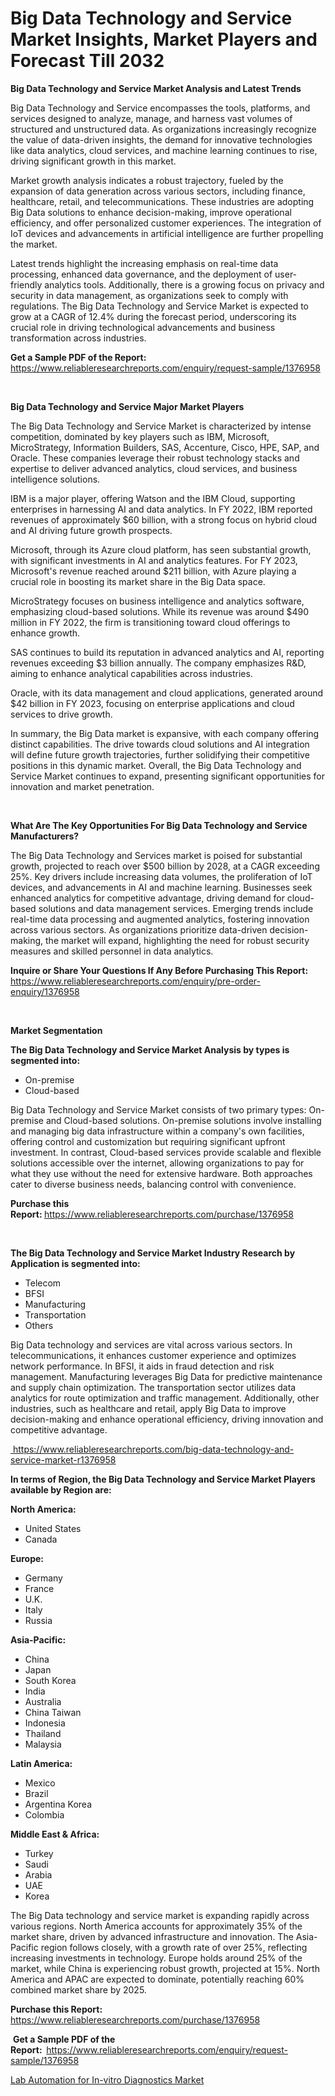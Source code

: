 <p><h1>Big Data Technology and Service Market Insights, Market Players and Forecast Till 2032</h1></p><p><strong>Big Data Technology and Service Market Analysis and Latest Trends</strong></p>
<p><p>Big Data Technology and Service encompasses the tools, platforms, and services designed to analyze, manage, and harness vast volumes of structured and unstructured data. As organizations increasingly recognize the value of data-driven insights, the demand for innovative technologies like data analytics, cloud services, and machine learning continues to rise, driving significant growth in this market.</p><p>Market growth analysis indicates a robust trajectory, fueled by the expansion of data generation across various sectors, including finance, healthcare, retail, and telecommunications. These industries are adopting Big Data solutions to enhance decision-making, improve operational efficiency, and offer personalized customer experiences. The integration of IoT devices and advancements in artificial intelligence are further propelling the market.</p><p>Latest trends highlight the increasing emphasis on real-time data processing, enhanced data governance, and the deployment of user-friendly analytics tools. Additionally, there is a growing focus on privacy and security in data management, as organizations seek to comply with regulations. The Big Data Technology and Service Market is expected to grow at a CAGR of 12.4% during the forecast period, underscoring its crucial role in driving technological advancements and business transformation across industries.</p></p>
<p><strong>Get a Sample PDF of the Report:&nbsp;</strong> <a href="https://www.reliableresearchreports.com/enquiry/request-sample/1376958?utm_campaign=32&utm_medium=2&utm_source=Github&utm_content=ia&utm_term=13012025&utm_id=big-data-technology-and-service">https://www.reliableresearchreports.com/enquiry/request-sample/1376958</a></p>
<p>&nbsp;</p>
<p><strong>Big Data Technology and Service Major Market Players</strong></p>
<p><p>The Big Data Technology and Service Market is characterized by intense competition, dominated by key players such as IBM, Microsoft, MicroStrategy, Information Builders, SAS, Accenture, Cisco, HPE, SAP, and Oracle. These companies leverage their robust technology stacks and expertise to deliver advanced analytics, cloud services, and business intelligence solutions.</p><p>IBM is a major player, offering Watson and the IBM Cloud, supporting enterprises in harnessing AI and data analytics. In FY 2022, IBM reported revenues of approximately $60 billion, with a strong focus on hybrid cloud and AI driving future growth prospects.</p><p>Microsoft, through its Azure cloud platform, has seen substantial growth, with significant investments in AI and analytics features. For FY 2023, Microsoft's revenue reached around $211 billion, with Azure playing a crucial role in boosting its market share in the Big Data space.</p><p>MicroStrategy focuses on business intelligence and analytics software, emphasizing cloud-based solutions. While its revenue was around $490 million in FY 2022, the firm is transitioning toward cloud offerings to enhance growth.</p><p>SAS continues to build its reputation in advanced analytics and AI, reporting revenues exceeding $3 billion annually. The company emphasizes R&D, aiming to enhance analytical capabilities across industries.</p><p>Oracle, with its data management and cloud applications, generated around $42 billion in FY 2023, focusing on enterprise applications and cloud services to drive growth.</p><p>In summary, the Big Data market is expansive, with each company offering distinct capabilities. The drive towards cloud solutions and AI integration will define future growth trajectories, further solidifying their competitive positions in this dynamic market. Overall, the Big Data Technology and Service Market continues to expand, presenting significant opportunities for innovation and market penetration.</p></p>
<p>&nbsp;</p>
<p><strong>What Are The Key Opportunities For Big Data Technology and Service Manufacturers?</strong></p>
<p><p>The Big Data Technology and Services market is poised for substantial growth, projected to reach over $500 billion by 2028, at a CAGR exceeding 25%. Key drivers include increasing data volumes, the proliferation of IoT devices, and advancements in AI and machine learning. Businesses seek enhanced analytics for competitive advantage, driving demand for cloud-based solutions and data management services. Emerging trends include real-time data processing and augmented analytics, fostering innovation across various sectors. As organizations prioritize data-driven decision-making, the market will expand, highlighting the need for robust security measures and skilled personnel in data analytics.</p></p>
<p><strong>Inquire or Share Your Questions If Any Before Purchasing This Report:</strong> <a href="https://www.reliableresearchreports.com/enquiry/pre-order-enquiry/1376958?utm_campaign=32&utm_medium=2&utm_source=Github&utm_content=ia&utm_term=13012025&utm_id=big-data-technology-and-service">https://www.reliableresearchreports.com/enquiry/pre-order-enquiry/1376958</a></p>
<p>&nbsp;</p>
<p><strong>Market Segmentation</strong></p>
<p><strong>The Big Data Technology and Service Market Analysis by types is segmented into:</strong></p>
<p><ul><li>On-premise</li><li>Cloud-based</li></ul></p>
<p><p>Big Data Technology and Service Market consists of two primary types: On-premise and Cloud-based solutions. On-premise solutions involve installing and managing big data infrastructure within a company's own facilities, offering control and customization but requiring significant upfront investment. In contrast, Cloud-based services provide scalable and flexible solutions accessible over the internet, allowing organizations to pay for what they use without the need for extensive hardware. Both approaches cater to diverse business needs, balancing control with convenience.</p></p>
<p><strong>Purchase this Report:&nbsp;</strong><a href="https://www.reliableresearchreports.com/purchase/1376958?utm_campaign=32&utm_medium=2&utm_source=Github&utm_content=ia&utm_term=13012025&utm_id=big-data-technology-and-service">https://www.reliableresearchreports.com/purchase/1376958</a></p>
<p>&nbsp;</p>
<p><strong>The Big Data Technology and Service Market Industry Research by Application is segmented into:</strong></p>
<p><ul><li>Telecom</li><li>BFSI</li><li>Manufacturing</li><li>Transportation</li><li>Others</li></ul></p>
<p><p>Big Data technology and services are vital across various sectors. In telecommunications, it enhances customer experience and optimizes network performance. In BFSI, it aids in fraud detection and risk management. Manufacturing leverages Big Data for predictive maintenance and supply chain optimization. The transportation sector utilizes data analytics for route optimization and traffic management. Additionally, other industries, such as healthcare and retail, apply Big Data to improve decision-making and enhance operational efficiency, driving innovation and competitive advantage.</p></p>
<p><a href="https://www.reliableresearchreports.com/big-data-technology-and-service-market-r1376958?utm_campaign=32&utm_medium=2&utm_source=Github&utm_content=ia&utm_term=13012025&utm_id=big-data-technology-and-service">&nbsp;https://www.reliableresearchreports.com/big-data-technology-and-service-market-r1376958</a></p>
<p><strong>In terms of Region, the Big Data Technology and Service Market Players available by Region are:</strong></p>
<p>
    <p> <strong> North America: </strong>
        <ul>
            <li>United States</li>
            <li>Canada</li>
        </ul>
        </p> 
    <p> <strong> Europe: </strong>
        <ul>
            <li>Germany</li>
            <li>France</li>
            <li>U.K.</li>
            <li>Italy</li>
            <li>Russia</li>
        </ul>
        </p> 
    <p> <strong> Asia-Pacific: </strong>
        <ul>
            <li>China</li>
            <li>Japan</li>
            <li>South Korea</li>
            <li>India</li>
            <li>Australia</li>
            <li>China Taiwan</li>
            <li>Indonesia</li>
            <li>Thailand</li>
            <li>Malaysia</li>
        </ul>
        </p> 
    <p> <strong> Latin America: </strong>
        <ul>
            <li>Mexico</li>
            <li>Brazil</li>
            <li>Argentina Korea</li>
            <li>Colombia</li>
        </ul>
        </p> 
    <p> <strong> Middle East & Africa: </strong>
        <ul>
            <li>Turkey</li>
            <li>Saudi</li>
            <li>Arabia</li>
            <li>UAE</li>
            <li>Korea</li>
        </ul>
    </p>
    </p>
<p><p>The Big Data technology and service market is expanding rapidly across various regions. North America accounts for approximately 35% of the market share, driven by advanced infrastructure and innovation. The Asia-Pacific region follows closely, with a growth rate of over 25%, reflecting increasing investments in technology. Europe holds around 25% of the market, while China is experiencing robust growth, projected at 15%. North America and APAC are expected to dominate, potentially reaching 60% combined market share by 2025.</p></p>
<p><strong>Purchase this Report: </strong><a href="https://www.reliableresearchreports.com/purchase/1376958?utm_campaign=32&utm_medium=2&utm_source=Github&utm_content=ia&utm_term=13012025&utm_id=big-data-technology-and-service">https://www.reliableresearchreports.com/purchase/1376958</a></p>
<p>&nbsp;<strong>Get a Sample PDF of the Report:&nbsp;&nbsp;</strong><a href="https://www.reliableresearchreports.com/enquiry/request-sample/1376958?utm_campaign=32&utm_medium=2&utm_source=Github&utm_content=ia&utm_term=13012025&utm_id=big-data-technology-and-service">https://www.reliableresearchreports.com/enquiry/request-sample/1376958</a></p>
<p><strong></strong></p>
<p><p><a href="https://github.com/irfadac/Market-Research-Report-List-5/blob/main/lab-automation-for-in-vitro-diagnostics-market.md?utm_campaign=32&utm_medium=2&utm_source=Github&utm_content=ia&utm_term=13012025&utm_id=big-data-technology-and-service">Lab Automation for In-vitro Diagnostics Market</a></p></p>